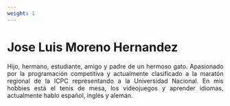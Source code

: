 ```yaml
---
weight: 1
---
```

# Jose Luis Moreno Hernandez
<p style="text-align: justify;">
Hijo, hermano, estudiante, amigo y padre de un hermoso gato. Apasionado por la programación competitiva y actualmente clasificado a la maratón regional de la ICPC representando a la Universidad Nacional. En mis hobbies está el tenis de mesa, los videojuegos y aprender idiomas, actualmente hablo español, inglés y alemán.

</p> 